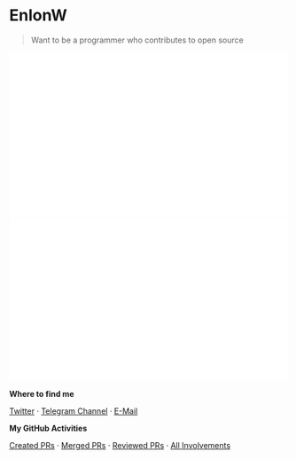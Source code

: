 # EnlonW
> Want to be a programmer who contributes to open source

![](https://raw.githubusercontent.com/EnlonW/github-stats-transparent/output/generated/overview.svg)
![](https://raw.githubusercontent.com/EnlonW/github-stats-transparent/output/generated/languages.svg)

**Where to find me**

[Twitter](https://x.com/EnlonW) ·
[Telegram Channel](https://t.me/enlon_channel) ·
[E-Mail](mailto:github@enlon.me)

**My GitHub Activities**

[Created PRs](https://github.com/pulls?q=is:pr+author:enlonW+-user:enlonW) ·
[Merged PRs](https://github.com/pulls?q=is:pr+author:enlonW+is:merged) ·
[Reviewed PRs](https://github.com/pulls?q=is:pr+reviewed-by:enlonW+-user:enlonW) ·
[All Involvements](https://github.com/pulls?q=involves:enlonW+-user:enlonw)
